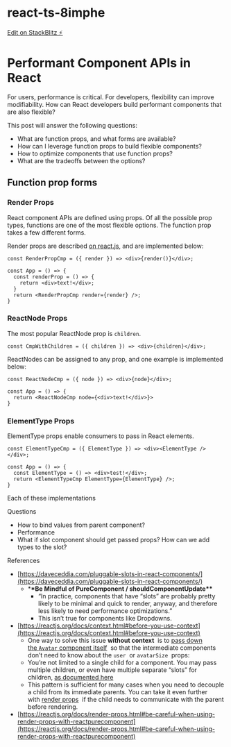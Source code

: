 # react-ts-8imphe

[Edit on StackBlitz ⚡️](https://stackblitz.com/edit/react-ts-8imphe)

# Performant Component APIs in React

For users, performance is critical. For developers, flexibility can improve modifiability. How can React developers build performant components that are also flexible?

This post will answer the following questions:

- What are function props, and what forms are available?
- How can I leverage function props to build flexible components?
- How to optimize components that use function props?
- What are the tradeoffs between the options?

## Function prop forms

### Render Props

React component APIs are defined using props. Of all the possible prop types, functions are one of the most flexible options. The function prop takes a few different forms.

Render props are described [on react.js](https://reactjs.org/docs/render-props.html), and are implemented below:

```tsx
const RenderPropCmp = ({ render }) => <div>{render()}</div>;

const App = () => {
  const renderProp = () => {
    return <div>text!</div>;
  }
  return <RenderPropCmp render={render} />;
}
```

### ReactNode Props

The most popular ReactNode prop is `children`.

```tsx
const CmpWithChildren = ({ children }) => <div>{children}</div>;
```

ReactNodes can be assigned to any prop, and one example is implemented below:

```tsx
const ReactNodeCmp = ({ node }) => <div>{node}</div>;

const App = () => {
  return <ReactNodeCmp node={<div>text!</div>}>
}
```

### ElementType Props

ElementType props enable consumers to pass in React elements.

```tsx
const ElementTypeCmp = ({ ElementType }) => <div><ElementType /></div>;

const App = () => {
  const ElementType = () => <div>test!</div>;
  return <ElementTypeCmp ElementType={ElementType} />;
}
```

Each of these implementations

Questions

- How to bind values from parent component?
- Performance
- What if slot component should get passed props? How can we add types to the slot?

References

- [https://daveceddia.com/pluggable-slots-in-react-components/](https://daveceddia.com/pluggable-slots-in-react-components/)
  - \***\*Be Mindful of PureComponent / shouldComponentUpdate\*\***
    - “In practice, components that have “slots” are probably pretty likely to be minimal and quick to render, anyway, and therefore less likely to need performance optimizations.”
    - This isn’t true for components like Dropdowns.
- [https://reactjs.org/docs/context.html#before-you-use-context](https://reactjs.org/docs/context.html#before-you-use-context)
  - One way to solve this issue **without context**
     is to [pass down the `Avatar` component itself](https://reactjs.org/docs/composition-vs-inheritance.html#containment)
     so that the intermediate components don’t need to know about the `user`
     or `avatarSize`
     props:
  - You’re not limited to a single child for a component. You may pass multiple children, or even have multiple separate “slots” for children, [as documented here](https://reactjs.org/docs/composition-vs-inheritance.html#containment)
  - This pattern is sufficient for many cases when you need to decouple a child from its immediate parents. You can take it even further with [render props](https://reactjs.org/docs/render-props.html)
     if the child needs to communicate with the parent before rendering.
- [https://reactjs.org/docs/render-props.html#be-careful-when-using-render-props-with-reactpurecomponent](https://reactjs.org/docs/render-props.html#be-careful-when-using-render-props-with-reactpurecomponent)
